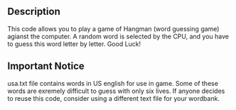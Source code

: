 ## Description
This code allows you to play a game of Hangman (word guessing game) agianst the computer. A random word is selected by the CPU, and you have to guess this word letter by letter. Good Luck!
## Important Notice
usa.txt file contains words in US english for use in game. Some of these words are exremely difficult to guess with only six lives. If anyone decides to reuse this code, consider using a different text file for your wordbank.
